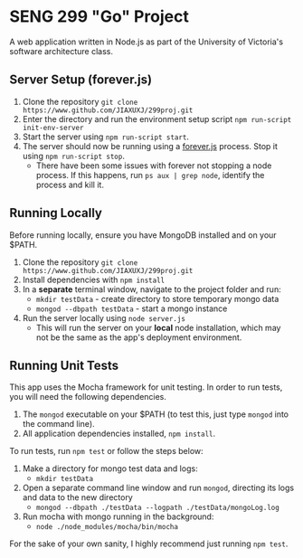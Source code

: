 # SENG 299 "Go" Project

A web application written in Node.js as part of the University of Victoria's software architecture class.  

## Server Setup (forever.js)

1. Clone the repository `git clone https://www.github.com/JIAXUXJ/299proj.git`
2. Enter the directory and run the environment setup script `npm run-script init-env-server`
3. Start the server using `npm run-script start`.
4. The server should now be running using a [forever.js](https://github.com/foreverjs/forever) process.  Stop it using `npm run-script stop`.
	* There have been some issues with forever not stopping a node process. If this happens, run `ps aux | grep node`, identify the process and kill it.
	
## Running Locally

Before running locally, ensure you have MongoDB installed and on your $PATH.

1. Clone the repository `git clone https://www.github.com/JIAXUXJ/299proj.git`
2. Install dependencies with `npm install`
3. In a **separate** terminal window, navigate to the project folder and run:
    * `mkdir testData` - create directory to store temporary mongo data
    * `mongod --dbpath testData` - start a mongo instance
4. Run the server locally using `node server.js`
	* This will run the server on your **local** node installation, which may not be the same as the app's deployment environment.

## Running Unit Tests

This app uses the Mocha framework for unit testing. In order to run tests, you will need the following dependencies.

1. The `mongod` executable on your $PATH (to test this, just type `mongod` into the command line).
2. All application dependencies installed, `npm install`.

To run tests, run `npm test` or follow the steps below:

1. Make a directory for mongo test data and logs:
    * `mkdir testData`
2. Open a separate command line window and run `mongod`, directing its logs and data to the new directory
    * `mongod --dbpath ./testData --logpath ./testData/mongoLog.log`
3. Run mocha with mongo running in the background:
    * `node ./node_modules/mocha/bin/mocha`

For the sake of your own sanity, I highly recommend just running `npm test`.
